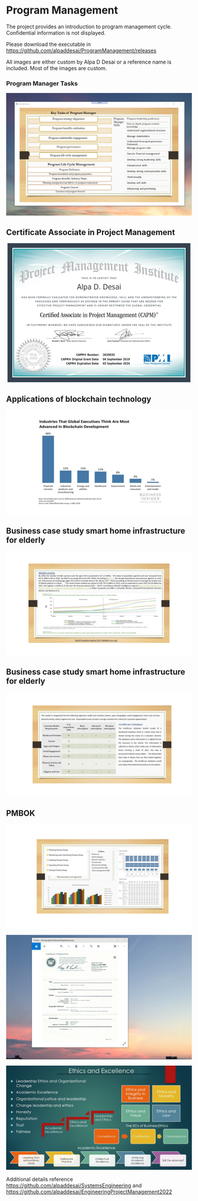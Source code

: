 # Program Management

The project provides an introduction to program management cycle. Confidential information is not displayed. 

Please download the executable in https://github.com/alpaddesai/ProgramManagement/releases

All images are either custom by Alpa D Desai or a reference name is included. Most of the images are custom.

### Program Manager Tasks
![image](ProgramManager.png)

## Certificate Associate in Project Management
![image](CAPMCertificate.jpg)

## Applications of blockchain technology 
![image](BlockchainApplications.jpg)

## Business case study smart home infrastructure for elderly
![image](MarketSense.jpg)

## Business case study smart home infrastructure for elderly
![image](HealthCareDatabases.jpg)

## PMBOK
![image](Tableau1.jpg)

![image](USCopyrightCertificate.png)

![image](Ethics.jpg)

Additional details reference https://github.com/alpaddesai/SystemsEngineering and  https://github.com/alpaddesai/EngineeringProjectManagement2022
